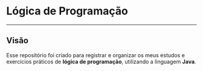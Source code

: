 # Lógica de Programação

---

## Visão 

Esse repositório foi criado para registrar e organizar os meus estudos e exercícios práticos de **lógica de programação**, utilizando a linguagem **Java**. 


